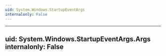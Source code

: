 ```yaml
---
uid: System.Windows.StartupEventArgs
internalonly: False
---
```


---
uid: System.Windows.StartupEventArgs.Args
internalonly: False
---
